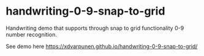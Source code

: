 # handwriting-0-9-snap-to-grid

Handwriting demo that supports through snap to grid functionality 0-9 number recognition.

See demo here https://xdvarpunen.github.io/handwriting-0-9-snap-to-grid/
